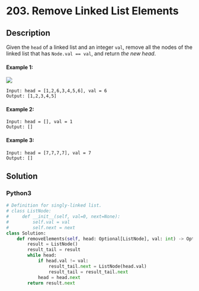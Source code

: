 # 203. Remove Linked List Elements

## Description
Given the `head` of a linked list and an integer `val`, remove all the nodes of the linked list that has `Node.val == val`, and return *the new head*.

#### Example 1:
![](https://assets.leetcode.com/uploads/2021/03/06/removelinked-list.jpg)
```
Input: head = [1,2,6,3,4,5,6], val = 6
Output: [1,2,3,4,5]
```

#### Example 2:
```
Input: head = [], val = 1
Output: []
```

#### Example 3:
```
Input: head = [7,7,7,7], val = 7
Output: []
```


## Solution

### Python3
```python
# Definition for singly-linked list.
# class ListNode:
#     def __init__(self, val=0, next=None):
#         self.val = val
#         self.next = next
class Solution:
    def removeElements(self, head: Optional[ListNode], val: int) -> Optional[ListNode]:
        result = ListNode()
        result_tail = result
        while head:
            if head.val != val:
                result_tail.next = ListNode(head.val)
                result_tail = result_tail.next
            head = head.next
        return result.next
```